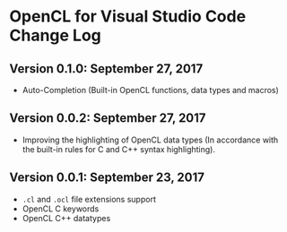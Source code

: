 # OpenCL for Visual Studio Code Change Log

## Version 0.1.0: September 27, 2017

* Auto-Completion (Built-in OpenCL functions, data types and macros)

## Version 0.0.2: September 27, 2017

* Improving the highlighting of OpenCL data types (In accordance with the built-in rules for C and C++ syntax highlighting).

## Version 0.0.1: September 23, 2017

* `.cl` and `.ocl` file extensions support
* OpenCL C keywords
* OpenCL C++ datatypes
